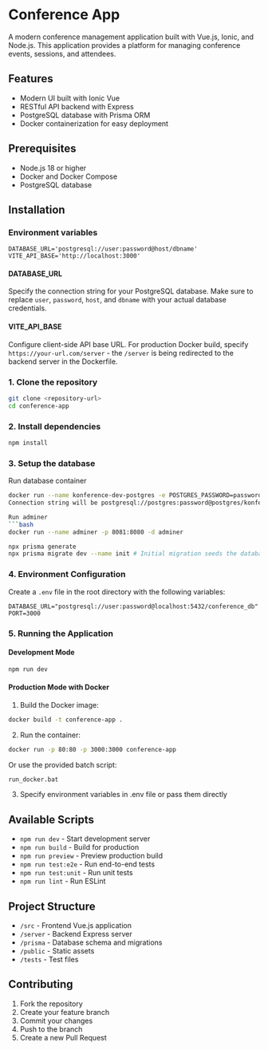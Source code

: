 # Conference App

A modern conference management application built with Vue.js, Ionic, and Node.js. This application provides a platform for managing conference events, sessions, and attendees.

## Features

- Modern UI built with Ionic Vue
- RESTful API backend with Express
- PostgreSQL database with Prisma ORM
- Docker containerization for easy deployment

## Prerequisites

- Node.js 18 or higher
- Docker and Docker Compose
- PostgreSQL database

## Installation

### Environment variables

```
DATABASE_URL='postgresql://user:password@host/dbname'
VITE_API_BASE='http://localhost:3000'
```

#### DATABASE_URL
Specify the connection string for your PostgreSQL database. Make sure to replace `user`, `password`, `host`, and `dbname` with your actual database credentials.
#### VITE_API_BASE
Configure client-side API base URL. For production Docker build, specify `https://your-url.com/server` - the `/server` is being redirected to the backend server in the Dockerfile.

### 1. Clone the repository

```bash
git clone <repository-url>
cd conference-app
```

### 2. Install dependencies

```bash
npm install
```

### 3. Setup the database

Run database container
```bash
docker run --name konference-dev-postgres -e POSTGRES_PASSWORD=password -p 5432:5432 -d postgres
Connection string will be postgresql://postgres:password@postgres/konference

Run adminer
```bash
docker run --name adminer -p 8081:8080 -d adminer
```

```bash
npx prisma generate
npx prisma migrate dev --name init # Initial migration seeds the database with some data automatically
```

### 4. Environment Configuration

Create a `.env` file in the root directory with the following variables:

```env
DATABASE_URL="postgresql://user:password@localhost:5432/conference_db"
PORT=3000
```

### 5. Running the Application

#### Development Mode

```bash
npm run dev
```

#### Production Mode with Docker

1. Build the Docker image:
```bash
docker build -t conference-app .
```

2. Run the container:
```bash
docker run -p 80:80 -p 3000:3000 conference-app
```

Or use the provided batch script:
```bash
run_docker.bat
```

3. Specify environment variables in .env file or pass them directly

## Available Scripts

- `npm run dev` - Start development server
- `npm run build` - Build for production
- `npm run preview` - Preview production build
- `npm run test:e2e` - Run end-to-end tests
- `npm run test:unit` - Run unit tests
- `npm run lint` - Run ESLint

## Project Structure

- `/src` - Frontend Vue.js application
- `/server` - Backend Express server
- `/prisma` - Database schema and migrations
- `/public` - Static assets
- `/tests` - Test files

## Contributing

1. Fork the repository
2. Create your feature branch
3. Commit your changes
4. Push to the branch
5. Create a new Pull Request